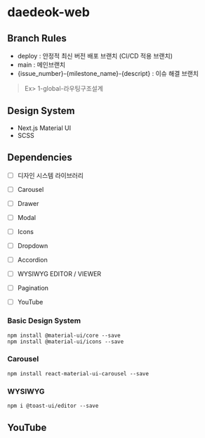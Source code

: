 # daedeok-web

## Branch Rules

- deploy : 안정적 최신 버전 배포 브랜치 (CI/CD 적용 브랜치)
- main : 메인브랜치
- {issue_number}-{milestone_name}-{descript} : 이슈 해결 브랜치
> Ex> 1-global-라우팅구조설계

## Design System

- Next.js Material UI
- SCSS

## Dependencies
- [ ] 디자인 시스템 라이브러리
- [ ] Carousel
- [ ] Drawer
- [ ] Modal
- [ ] Icons
- [ ] Dropdown
- [ ] Accordion
- [ ] WYSIWYG EDITOR / VIEWER
- [ ] Pagination
- [ ] YouTube


### Basic Design System
```
npm install @material-ui/core --save
npm install @material-ui/icons --save
```

### Carousel
```
npm install react-material-ui-carousel --save
```

### WYSIWYG
```
npm i @toast-ui/editor --save
```

## YouTube
```
```

